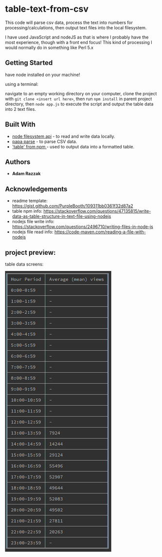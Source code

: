 # table-text-from-csv

This code will parse csv data, process the text into numbers for processing/calculations, then output text files into the local filesystem.

I have used JavaScript and nodeJS as that is where I probably have the most experience, though with a front end focus! This kind of processing I would normally do in something like Perl 5.x

## Getting Started

have node installed on your machine!

using a terminal: 

navigate to an empty working directory on your computer, clone the project with `git clone <insert url here>`, then run `npm install` in parent project directory, then `node app.js` to execute the script and output the table data into 2 text files.


## Built With

* [node filesystem api](https://nodejs.org/docs/latest/api/fs.html) - to read and write data locally.
* [papa parse](https://www.papaparse.com) - to parse CSV data.
* ['table' from npm ](https://www.npmjs.com/package/table) - used to output data into a formatted table.

## Authors

* **Adam Razzak** 

## Acknowledgements

* readme template: https://gist.github.com/PurpleBooth/109311bb0361f32d87a2
* table npm info: https://stackoverflow.com/questions/47135815/write-data-as-table-structure-in-text-file-using-nodejs
* nodejs file write info: https://stackoverflow.com/questions/2496710/writing-files-in-node-js
* nodejs file read info: https://code-maven.com/reading-a-file-with-nodejs


## project preview:

table data screens:

![image of table text output](./readme-img-2.PNG "sample table output")
